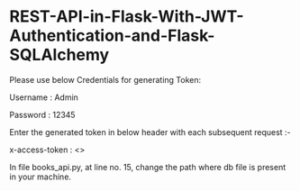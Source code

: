 # REST-API-in-Flask-With-JWT-Authentication-and-Flask-SQLAlchemy

Please use below Credentials for generating Token:

Username : Admin

Password : 12345

Enter the generated token in below header with each subsequent request :-

x-access-token : <>

In file books_api.py, at line no. 15, change the path where db file is present in your machine.
